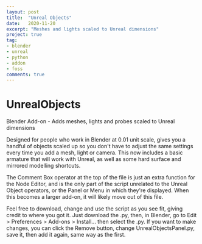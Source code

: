 ```yaml
---
layout: post
title:  "Unreal Objects"
date:   2020-11-20
excerpt: "Meshes and lights scaled to Unreal dimensions"
project: true
tag:
- blender 
- unreal
- python
- addon
- foss
comments: true
---
```

    
# UnrealObjects

<a href="https://github.com/SpectralVectors/UnrealObjects"> </a>

Blender Add-on - Adds meshes, lights and probes scaled to Unreal dimensions

Designed for people who work in Blender at 0.01 unit scale, 
gives you a handful of objects scaled up so you don't have to adjust the same 
settings every time you add a mesh, light or camera. This now includes a basic armature that will work with Unreal, as well as some hard surface and mirrored modelling shortcuts.

The Comment Box operator at the top of the file is just an extra function for the Node Editor, and is the only part of the script unrelated to the Unreal Object operators, or the Panel or Menu in which they're displayed. When this becomes a larger add-on, it will likely move out of this file.

Feel free to download, change and use the script as you see fit, giving credit to where you got it. Just download the .py, then, in Blender, go to Edit > Preferences > Add-ons > Install... then select the .py. If you want to make changes, you can click the Remove button, change UnrealObjectsPanel.py, save it, then add it again, same way as the first.
